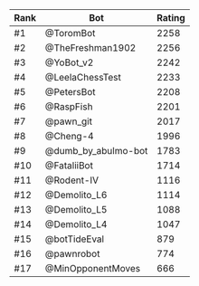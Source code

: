 Rank|Bot|Rating
---|---|---
#1|@ToromBot|2258
#2|@TheFreshman1902|2256
#3|@YoBot_v2|2242
#4|@LeelaChessTest|2233
#5|@PetersBot|2208
#6|@RaspFish|2201
#7|@pawn_git|2017
#8|@Cheng-4|1996
#9|@dumb_by_abulmo-bot|1783
#10|@FataliiBot|1714
#11|@Rodent-IV|1116
#12|@Demolito_L6|1114
#13|@Demolito_L5|1088
#14|@Demolito_L4|1047
#15|@botTideEval|879
#16|@pawnrobot|774
#17|@MinOpponentMoves|666
